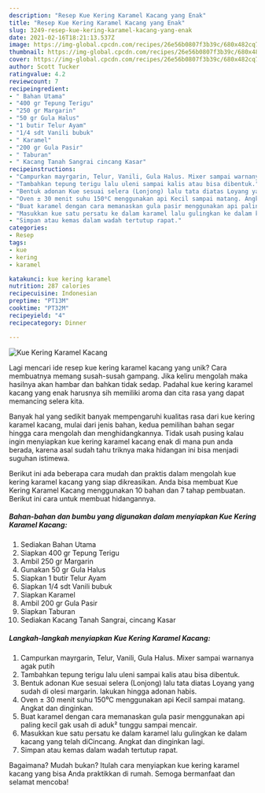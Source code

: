 ```yaml
---
description: "Resep Kue Kering Karamel Kacang yang Enak"
title: "Resep Kue Kering Karamel Kacang yang Enak"
slug: 3249-resep-kue-kering-karamel-kacang-yang-enak
date: 2021-02-16T18:21:13.537Z
image: https://img-global.cpcdn.com/recipes/26e56b0807f3b39c/680x482cq70/kue-kering-karamel-kacang-foto-resep-utama.jpg
thumbnail: https://img-global.cpcdn.com/recipes/26e56b0807f3b39c/680x482cq70/kue-kering-karamel-kacang-foto-resep-utama.jpg
cover: https://img-global.cpcdn.com/recipes/26e56b0807f3b39c/680x482cq70/kue-kering-karamel-kacang-foto-resep-utama.jpg
author: Scott Tucker
ratingvalue: 4.2
reviewcount: 7
recipeingredient:
- " Bahan Utama"
- "400 gr Tepung Terigu"
- "250 gr Margarin"
- "50 gr Gula Halus"
- "1 butir Telur Ayam"
- "1/4 sdt Vanili bubuk"
- " Karamel"
- "200 gr Gula Pasir"
- " Taburan"
- " Kacang Tanah Sangrai cincang Kasar"
recipeinstructions:
- "Campurkan mayrgarin, Telur, Vanili, Gula Halus. Mixer sampai warnanya agak putih"
- "Tambahkan tepung terigu lalu uleni sampai kalis atau bisa dibentuk."
- "Bentuk adonan Kue sesuai selera (Lonjong) lalu tata diatas Loyang yang sudah di olesi margarin. lakukan hingga adonan habis."
- "Oven ± 30 menit suhu 150⁰C menggunakan api Kecil sampai matang. Angkat dan dinginkan."
- "Buat karamel dengan cara memanaskan gula pasir menggunakan api paling kecil gak usah di aduk² tunggu sampai mencair."
- "Masukkan kue satu persatu ke dalam karamel lalu gulingkan ke dalam kacang yang telah diCincang. Angkat dan dinginkan lagi."
- "Simpan atau kemas dalam wadah tertutup rapat."
categories:
- Resep
tags:
- kue
- kering
- karamel

katakunci: kue kering karamel 
nutrition: 287 calories
recipecuisine: Indonesian
preptime: "PT13M"
cooktime: "PT32M"
recipeyield: "4"
recipecategory: Dinner

---
```



![Kue Kering Karamel Kacang](https://img-global.cpcdn.com/recipes/26e56b0807f3b39c/680x482cq70/kue-kering-karamel-kacang-foto-resep-utama.jpg)

Lagi mencari ide resep kue kering karamel kacang yang unik? Cara membuatnya memang susah-susah gampang. Jika keliru mengolah maka hasilnya akan hambar dan bahkan tidak sedap. Padahal kue kering karamel kacang yang enak harusnya sih memiliki aroma dan cita rasa yang dapat memancing selera kita.



Banyak hal yang sedikit banyak mempengaruhi kualitas rasa dari kue kering karamel kacang, mulai dari jenis bahan, kedua pemilihan bahan segar hingga cara mengolah dan menghidangkannya. Tidak usah pusing kalau ingin menyiapkan kue kering karamel kacang enak di mana pun anda berada, karena asal sudah tahu triknya maka hidangan ini bisa menjadi suguhan istimewa.


Berikut ini ada beberapa cara mudah dan praktis dalam mengolah kue kering karamel kacang yang siap dikreasikan. Anda bisa membuat Kue Kering Karamel Kacang menggunakan 10 bahan dan 7 tahap pembuatan. Berikut ini cara untuk membuat hidangannya.

<!--inarticleads1-->

##### Bahan-bahan dan bumbu yang digunakan dalam menyiapkan Kue Kering Karamel Kacang:

1. Sediakan  Bahan Utama
1. Siapkan 400 gr Tepung Terigu
1. Ambil 250 gr Margarin
1. Gunakan 50 gr Gula Halus
1. Siapkan 1 butir Telur Ayam
1. Siapkan 1/4 sdt Vanili bubuk
1. Siapkan  Karamel
1. Ambil 200 gr Gula Pasir
1. Siapkan  Taburan
1. Sediakan  Kacang Tanah Sangrai, cincang Kasar




<!--inarticleads2-->

##### Langkah-langkah menyiapkan Kue Kering Karamel Kacang:

1. Campurkan mayrgarin, Telur, Vanili, Gula Halus. Mixer sampai warnanya agak putih
1. Tambahkan tepung terigu lalu uleni sampai kalis atau bisa dibentuk.
1. Bentuk adonan Kue sesuai selera (Lonjong) lalu tata diatas Loyang yang sudah di olesi margarin. lakukan hingga adonan habis.
1. Oven ± 30 menit suhu 150⁰C menggunakan api Kecil sampai matang. Angkat dan dinginkan.
1. Buat karamel dengan cara memanaskan gula pasir menggunakan api paling kecil gak usah di aduk² tunggu sampai mencair.
1. Masukkan kue satu persatu ke dalam karamel lalu gulingkan ke dalam kacang yang telah diCincang. Angkat dan dinginkan lagi.
1. Simpan atau kemas dalam wadah tertutup rapat.




Bagaimana? Mudah bukan? Itulah cara menyiapkan kue kering karamel kacang yang bisa Anda praktikkan di rumah. Semoga bermanfaat dan selamat mencoba!
